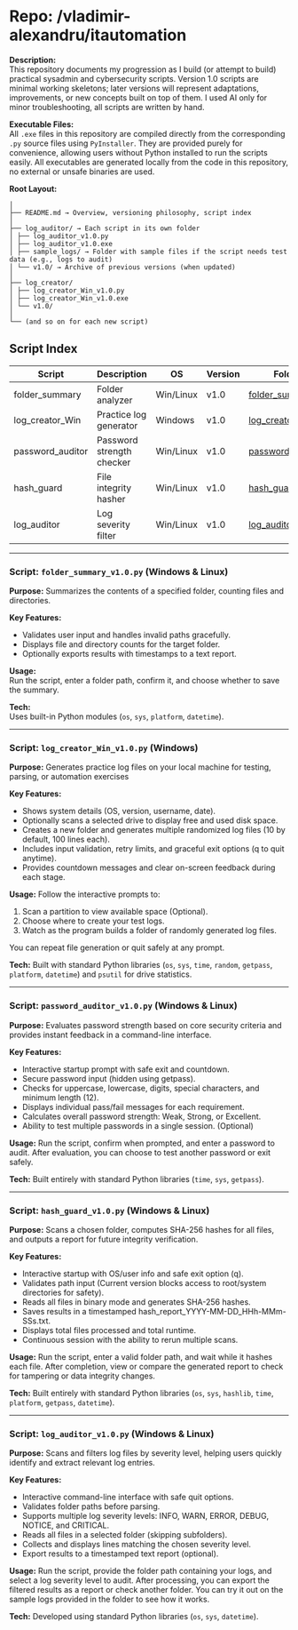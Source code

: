 # Repo: /vladimir-alexandru/itautomation  

**Description:**  
This repository documents my progression as I build (or attempt to build) practical sysadmin and cybersecurity scripts.
Version 1.0 scripts are minimal working skeletons; later versions will represent adaptations, improvements, or new concepts built on top of them.
I used AI only for minor troubleshooting, all scripts are written by hand.

**Executable Files:**  
All `.exe` files in this repository are compiled directly from the corresponding `.py` source files using `PyInstaller`.
They are provided purely for convenience, allowing users without Python installed to run the scripts easily.
All executables are generated locally from the code in this repository, no external or unsafe binaries are used.

**Root Layout:**
```
│
├── README.md → Overview, versioning philosophy, script index
│
├── log_auditor/ → Each script in its own folder
│ ├── log_auditor_v1.0.py
│ ├── log_auditor_v1.0.exe
│ ├── sample_logs/ → Folder with sample files if the script needs test data (e.g., logs to audit)
│ └── v1.0/ → Archive of previous versions (when updated)
│
├── log_creator/
│ ├── log_creator_Win_v1.0.py
│ ├── log_creator_Win_v1.0.exe
│ └── v1.0/
│
└── (and so on for each new script)
```

## Script Index

| Script           | Description               | OS        | Version| Folder                                  |
|------------------|---------------------------|-----------|--------|-----------------------------------------|
| folder_summary   | Folder analyzer           | Win/Linux | v1.0   | [folder_summary/](./folder_summary)     |
| log_creator_Win  | Practice log generator    | Windows   | v1.0   | [log_creator/](./log_creator)       |
| password_auditor | Password strength checker | Win/Linux | v1.0   | [password_auditor/](./password_auditor) |
| hash_guard       | File integrity hasher     | Win/Linux | v1.0   | [hash_guard/](./hash_guard)             |
| log_auditor      | Log severity filter       | Win/Linux | v1.0   | [log_auditor/](./log_auditor)           |

---

### Script: `folder_summary_v1.0.py` (Windows & Linux)  

**Purpose:** Summarizes the contents of a specified folder, counting files and directories.  

**Key Features:**  
- Validates user input and handles invalid paths gracefully.  
- Displays file and directory counts for the target folder.  
- Optionally exports results with timestamps to a text report.  

**Usage:**  
Run the script, enter a folder path, confirm it, and choose whether to save the summary.  

**Tech:**  
Uses built-in Python modules (`os`, `sys`, `platform`, `datetime`).  

---

### Script: `log_creator_Win_v1.0.py` (Windows)

**Purpose:** Generates practice log files on your local machine for testing, parsing, or automation exercises

**Key Features:**
- Shows system details (OS, version, username, date).
- Optionally scans a selected drive to display free and used disk space.
- Creates a new folder and generates multiple randomized log files (10 by default, 100 lines each).
- Includes input validation, retry limits, and graceful exit options (q to quit anytime).
- Provides countdown messages and clear on-screen feedback during each stage.

**Usage:**
Follow the interactive prompts to:
1. Scan a partition to view available space (Optional).
2. Choose where to create your test logs.
3. Watch as the program builds a folder of randomly generated log files.

You can repeat file generation or quit safely at any prompt.

**Tech:**
Built with standard Python libraries (`os`, `sys`, `time`, `random`, `getpass`, `platform`, `datetime`) and `psutil` for drive statistics.

---

### Script: `password_auditor_v1.0.py` (Windows & Linux)

**Purpose:** Evaluates password strength based on core security criteria and provides instant feedback in a command-line interface.

**Key Features:**
- Interactive startup prompt with safe exit and countdown.
- Secure password input (hidden using getpass).
- Checks for uppercase, lowercase, digits, special characters, and minimum length (12).
- Displays individual pass/fail messages for each requirement.
- Calculates overall password strength: Weak, Strong, or Excellent.
- Ability to test multiple passwords in a single session. (Optional)

**Usage:**
Run the script, confirm when prompted, and enter a password to audit. 
After evaluation, you can choose to test another password or exit safely.

**Tech:**
Built entirely with standard Python libraries (`time`, `sys`, `getpass`).

---

### Script: `hash_guard_v1.0.py` (Windows & Linux)

**Purpose:** Scans a chosen folder, computes SHA-256 hashes for all files, and outputs a report for future integrity verification.

**Key Features:**
- Interactive startup with OS/user info and safe exit option (q).
- Validates path input (Current version blocks access to root/system directories for safety).
- Reads all files in binary mode and generates SHA-256 hashes.
- Saves results in a timestamped hash_report_YYYY-MM-DD_HHh-MMm-SSs.txt.
- Displays total files processed and total runtime.
- Continuous session with the ability to rerun multiple scans.

**Usage:**
Run the script, enter a valid folder path, and wait while it hashes each file.
After completion, view or compare the generated report to check for tampering or data integrity changes.

**Tech:**
Built entirely with standard Python libraries (`os`, `sys`, `hashlib`, `time`, `platform`, `getpass`, `datetime`).

---

### Script: `log_auditor_v1.0.py` (Windows & Linux)

**Purpose:** Scans and filters log files by severity level, helping users quickly identify and extract relevant log entries.

**Key Features:**
- Interactive command-line interface with safe quit options.
- Validates folder paths before parsing.
- Supports multiple log severity levels: INFO, WARN, ERROR, DEBUG, NOTICE, and CRITICAL.
- Reads all files in a selected folder (skipping subfolders).
- Collects and displays lines matching the chosen severity level.
- Export results to a timestamped text report (optional).

**Usage:**
Run the script, provide the folder path containing your logs, and select a log severity level to audit.
After processing, you can export the filtered results as a report or check another folder.
You can try it out on the sample logs provided in the folder to see how it works.

**Tech:**
Developed using standard Python libraries (`os`, `sys`, `datetime`).